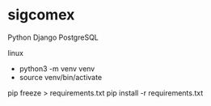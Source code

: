 # sigcomex
Python Django PostgreSQL


linux
- python3 -m venv venv
- source venv/bin/activate

pip freeze > requirements.txt
pip install -r requirements.txt


